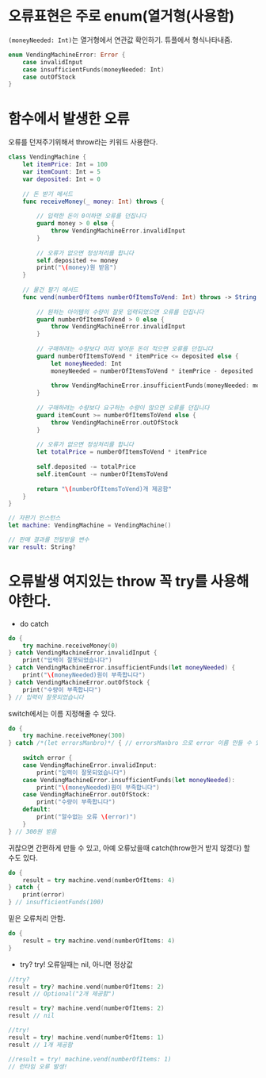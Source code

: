 # 오류표현은 주로 enum(열거형(사용함)
```(moneyNeeded: Int)```는 열거형에서 연관값 확인하기. 튜플에서 형식나타내줌.   
```swift
enum VendingMachineError: Error {
    case invalidInput
    case insufficientFunds(moneyNeeded: Int)
    case outOfStock
}
```

# 함수에서 발생한 오류
오류를 던져주기위해서 throw라는 키워드 사용한다.  
```swift
class VendingMachine {
    let itemPrice: Int = 100
    var itemCount: Int = 5
    var deposited: Int = 0
    
    // 돈 받기 메서드
    func receiveMoney(_ money: Int) throws {
        
        // 입력한 돈이 0이하면 오류를 던집니다
        guard money > 0 else {
            throw VendingMachineError.invalidInput
        }
        
        // 오류가 없으면 정상처리를 합니다
        self.deposited += money
        print("\(money)원 받음")
    }
    
    // 물건 팔기 메서드
    func vend(numberOfItems numberOfItemsToVend: Int) throws -> String {
        
        // 원하는 아이템의 수량이 잘못 입력되었으면 오류를 던집니다
        guard numberOfItemsToVend > 0 else {
            throw VendingMachineError.invalidInput
        }
        
        // 구매하려는 수량보다 미리 넣어둔 돈이 적으면 오류를 던집니다
        guard numberOfItemsToVend * itemPrice <= deposited else {
            let moneyNeeded: Int
            moneyNeeded = numberOfItemsToVend * itemPrice - deposited
            
            throw VendingMachineError.insufficientFunds(moneyNeeded: moneyNeeded)
        }
        
        // 구매하려는 수량보다 요구하는 수량이 많으면 오류를 던집니다
        guard itemCount >= numberOfItemsToVend else {
            throw VendingMachineError.outOfStock
        }
        
        // 오류가 없으면 정상처리를 합니다
        let totalPrice = numberOfItemsToVend * itemPrice
        
        self.deposited -= totalPrice
        self.itemCount -= numberOfItemsToVend
        
        return "\(numberOfItemsToVend)개 제공함"
    }
}

// 자판기 인스턴스
let machine: VendingMachine = VendingMachine()

// 판매 결과를 전달받을 변수
var result: String?
```
# 오류발생 여지있는 throw 꼭 try를 사용해야한다.
* do catch  

```swift
do {
    try machine.receiveMoney(0)
} catch VendingMachineError.invalidInput {
    print("입력이 잘못되었습니다")
} catch VendingMachineError.insufficientFunds(let moneyNeeded) {
    print("\(moneyNeeded)원이 부족합니다")
} catch VendingMachineError.outOfStock {
    print("수량이 부족합니다")
} // 입력이 잘못되었습니다
```
  
switch에서는 이름 지정해줄 수 있다.  
```swift
do {
    try machine.receiveMoney(300)
} catch /*(let errorsManbro)*/ { // errorsManbro 으로 error 이름 만들 수 있음, default 는 error
    
    switch error {
    case VendingMachineError.invalidInput:
        print("입력이 잘못되었습니다")
    case VendingMachineError.insufficientFunds(let moneyNeeded):
        print("\(moneyNeeded)원이 부족합니다")
    case VendingMachineError.outOfStock:
        print("수량이 부족합니다")
    default:
        print("알수없는 오류 \(error)")
    }
} // 300원 받음
```
귀찮으면 간편하게 만들 수 있고, 아예 오류났을때 catch(throw한거 받지 않겠다) 할 수도 있다.  
```swift
do {
    result = try machine.vend(numberOfItems: 4)
} catch {
    print(error)
} // insufficientFunds(100)
```  
밑은 오류처리 안함.  
```swift
do {
    result = try machine.vend(numberOfItems: 4)
}
```
  
* try? try! 오류일때는 nil, 아니면 정상값
```swift
//try?
result = try? machine.vend(numberOfItems: 2)
result // Optional("2개 제공함")

result = try? machine.vend(numberOfItems: 2)
result // nil

//try!
result = try! machine.vend(numberOfItems: 1)
result // 1개 제공함

//result = try! machine.vend(numberOfItems: 1)
// 런타임 오류 발생!
```
